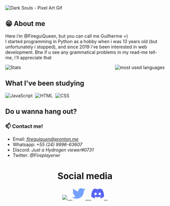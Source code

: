 <p align="left">
  <img src="https://i.imgur.com/cEZ7R4g.gif" alt="Dark Souls - Pixel Art Gif" title="Dark Souls Warrior Pixel Art"/>
</p>

## :grin: About me
Here i’m @FireguiQueen, but you can call me Guilherme =) </br>
I started programming in Python as a hobby when i was 13 years old (but unfortunately i stopped), and since 2019 i've been interested in web development. Btw if u see any grammatical problems in my read-me tell-me, i'll appreciate that

<div>
  <img height="180em" src="https://github-readme-stats.vercel.app/api?username=fireguiqueen&show_icons=true&theme=dracula" alt="Stats"/>
  <img align="right" height="146em" src="https://github-readme-stats.vercel.app/api/top-langs/?username=fireguiqueen&layout=compact&langs_count=16&theme=dracula" alt="most used languages"/>
</div>

## What I've been studying
![JavaScript](https://img.shields.io/badge/-JavaScript-05122A?style=flat&logo=javascript)&nbsp;
![HTML](https://img.shields.io/badge/-HTML-05122A?style=flat&logo=HTML5)&nbsp;
![CSS](https://img.shields.io/badge/-CSS-05122A?style=flat&logo=CSS3&logoColor=1572B6)&nbsp;


## Do u wanna hang out? 
### 📫 Contact me! 
+ Email: *fireguiquen@pronton.me*
+ Whatsapp: *+55 (24) 9996-63607*
+ Discord: *Just a Hydrogen viewer#0731*
+ Twitter: *@Fireplayerwr*


<div align="center">
  <h1>Social media</h1>
  <a href ="mailto: fireguiqueen@proton.me"> 
    <img src="https://img.shields.io/badge/ProtonMail-8B89CC?style=for-the-badge&logo=protonmail&logoColor=whiteg">&nbsp;&nbsp;&nbsp; 
  </a>

  <a href="https://twitter.com/FirePlayerWr">
    <img width="40" src="./icons/twitter.svg"> &nbsp;&nbsp;&nbsp; </a>
  </a> 

  <a href ="https://discord.com/users/402168526112292864"> 
    <img width="40" src="./icons/discord.svg">&nbsp;&nbsp;&nbsp;
  </a>
</div>




<!---
FireguiQueen/FireguiQueen is a ✨ special ✨ repository because its `README.md` (this file) appears on your GitHub profile.
You can click the Preview link to take a look at your changes.
--->







